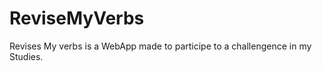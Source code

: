 ReviseMyVerbs
=============

Revises My verbs is a WebApp made to participe to a challengence in my Studies.
